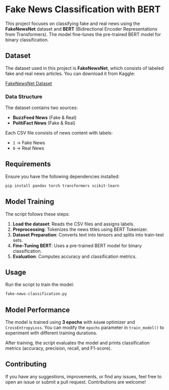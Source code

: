 # Fake News Classification with BERT

This project focuses on classifying fake and real news using the **FakeNewsNet** dataset and **BERT** (Bidirectional Encoder Representations from Transformers). The model fine-tunes the pre-trained BERT model for binary classification.

## Dataset

The dataset used in this project is **FakeNewsNet**, which consists of labeled fake and real news articles. You can download it from Kaggle:

[FakeNewsNet Dataset]([www.kaggle.com/datasets/mdepak/fakenewsnet](https://www.kaggle.com/datasets/mdepak/fakenewsnet))

### Data Structure
The dataset contains two sources:
- **BuzzFeed News** (Fake & Real)
- **PolitiFact News** (Fake & Real)

Each CSV file consists of news content with labels:
- `1` → Fake News
- `0` → Real News

## Requirements

Ensure you have the following dependencies installed:

```bash
pip install pandas torch transformers scikit-learn
```

## Model Training

The script follows these steps:

1. **Load the dataset**: Reads the CSV files and assigns labels.
2. **Preprocessing**: Tokenizes the news titles using BERT Tokenizer.
3. **Dataset Preparation**: Converts text into tensors and splits into train-test sets.
4. **Fine-Tuning BERT**: Uses a pre-trained BERT model for binary classification.
5. **Evaluation**: Computes accuracy and classification metrics.

## Usage

Run the script to train the model:

```bash
fake-news-classification.py
```

## Model Performance

The model is trained using **3 epochs** with `AdamW` optimizer and `CrossEntropyLoss`. You can modify the `epochs` parameter in `train_model()` to experiment with different training durations.

After training, the script evaluates the model and prints classification metrics (accuracy, precision, recall, and F1-score).

## Contributing
If you have any suggestions, improvements, or find any issues, feel free to open an issue or submit a pull request. Contributions are welcome!


